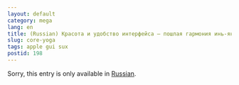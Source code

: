 ```yaml
---
layout: default
category: mega
lang: en
title: (Russian) Красота и удобство интерфейса — пошлая гармония инь-янь
slug: core-yoga
tags: apple gui sux 
postid: 198
---
```

<p>Sorry, this entry is only available in <a href="/mega/export/getposts.php">Russian</a>.</p>